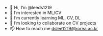 - 👋 Hi, I’m @leeds1219
- 👀 I’m interested in ML/CV
- 🌱 I’m currently learning ML, CV, DL
- 💞️ I’m looking to collaborate on CV projects
- 📫 How to reach me dslee1219@korea.ac.kr

<!---
leeds1219/leeds1219 is a ✨ special ✨ repository because its `README.md` (this file) appears on your GitHub profile.
You can click the Preview link to take a look at your changes.
--->
